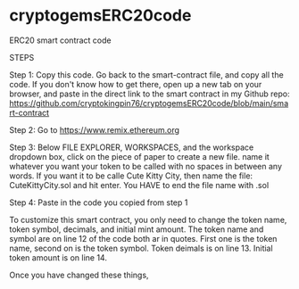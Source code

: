 # cryptogemsERC20code
ERC20 smart contract code

STEPS

Step 1: Copy this code. Go back to the smart-contract file, and copy all the code. If you don't know how to get there, open up a new tab on your browser, and paste in the direct link to the smart contract in my Github repo: https://github.com/cryptokingpin76/cryptogemsERC20code/blob/main/smart-contract

Step 2: Go to https://www.remix.ethereum.org

Step 3: Below FILE EXPLORER, WORKSPACES, and the workspace dropdown box, click on the piece of paper to create a new file. name it whatever you want your token to be called with no spaces in between any words. If you want it to be calle Cute Kitty City, then name the file: CuteKittyCity.sol and hit enter. You HAVE to end the file name with .sol

Step 4: Paste in the code you copied from step 1

To customize this smart contract, you only need to change the token name, token symbol, decimals, and initial mint amount.
The token name and symbol are on line 12 of the code both ar in quotes. First one is the token name, second on is the token symbol.
Token deimals is on line 13.
Initial token amount is on line 14.

Once you have changed these things,
